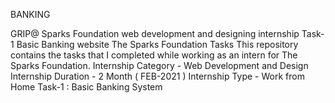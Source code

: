 BANKING




GRIP@ Sparks Foundation web development and designing internship Task-1 Basic Banking website The Sparks Foundation Tasks This repository contains the tasks that I completed while working as an intern for The Sparks Foundation. Internship Category - Web Development and Design Internship Duration - 2 Month ( FEB-2021 ) Internship Type - Work from Home Task-1 : Basic Banking System
